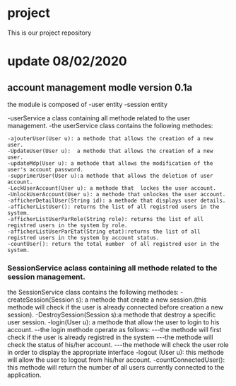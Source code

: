 # project
This is our project repository
# update 08/02/2020
## account management modle version 0.1a 
the module is composed of
-user entity
-session entity

-userService a class containing all methode related to the user management.
-the userService class contains the following methodes:

	-ajouterUser(User u): a methode that allows the creation of a new user.
	-UpdateUser(User u):  a methode that allows the creation of a new user.
	-updateMdp(User u): a methode that allows the modification of the user's account password.
	-supprimerUser(User u):a methode that allows the deletion of user account.
	-LockUserAccount(User u): a methode that  lockes the user account.
	-UnlockUserAccount(User u): a methode that unlockes the user account.
	-afficherDetailUser(String id): a methode that displays user details.
	-afficherListUser(): returns the list of all registred users in the system.
	-afficherListUserParRole(String role): returns the list of all registred users in the system by role.
	-afficherListUserParEtat(String etat):returns the list of all registred users in the system by account status.
	-countUser(): return the total number  of all registred user in the system.

### SessionService aclass containing all methode related to the session management.
the SessionService class contains the following methodes:
	-createSession(Session s): a methode that create a new session.(this methode will check if the user is already connected before creation a new session).
	-DestroySession(Session s):a methode that destroy a specific user session.
	-login(User u): a methode that allow the user to login to his account.
		--the login methode operate as follows:
		---the methode will first check if the user is already registred in the system
		---the methode will check the status of his/her account.
		---the methode will check the user role in order to display the appropriate interface
	-logout (User u): this methode will allow the user to logout from his/her account.
	-countConnectedUser(): this methode will return the number of all users currently connected to the application. 
 
